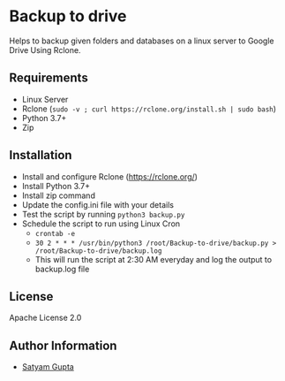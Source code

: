 # Backup to drive
Helps to backup given folders and databases on a linux server to Google Drive Using Rclone.

## Requirements
- Linux Server
- Rclone (`sudo -v ; curl https://rclone.org/install.sh | sudo bash`)
- Python 3.7+
- Zip

## Installation
- Install and configure Rclone (https://rclone.org/)
- Install Python 3.7+
- Install zip command
- Update the config.ini file with your details
- Test the script by running `python3 backup.py`
- Schedule the script to run using Linux Cron
    - `crontab -e`
    - `30 2 * * * /usr/bin/python3 /root/Backup-to-drive/backup.py > /root/Backup-to-drive/backup.log`
    - This will run the script at 2:30 AM everyday and log the output to backup.log file

## License
Apache License 2.0

## Author Information
- [Satyam Gupta](https://imlolman.github.io/)
